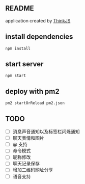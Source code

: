 ## README

application created by [ThinkJS](http://www.thinkjs.org)

## install dependencies

```
npm install
```

## start server

```
npm start
```

## deploy with pm2

```
pm2 startOrReload pm2.json
```

## TODO

- [ ] 消息声音通知以及标签栏闪烁通知
- [ ] 聊天表情和图片
- [ ] @ 支持
- [ ] 命令模式
- [ ] 昵称修改
- [ ] 聊天记录保存
- [ ] 增加二维码网址分享
- [ ] 语音支持
